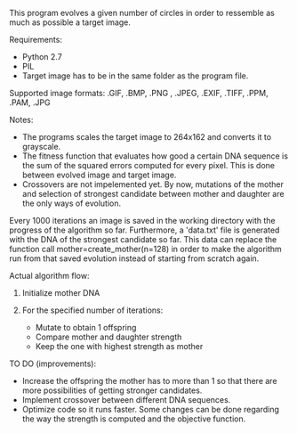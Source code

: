 
This program evolves a given number of circles in order to ressemble as much as possible a target image.

Requirements:
- Python 2.7
- PIL
- Target image has to be in the same folder as the program file.

Supported image formats: .GIF, .BMP, .PNG , .JPEG, .EXIF, .TIFF, .PPM, .PAM, .JPG

Notes:
- The programs scales the target image to 264x162 and converts it to grayscale.
- The fitness function that evaluates how good a certain DNA sequence is the sum of the squared errors computed for every pixel. This is done between evolved image and target image.
- Crossovers are not impelemented yet. By now, mutations of the mother and selection of strongest candidate between mother and daughter are the only ways of evolution.

Every 1000 iterations an image is saved in the working directory with the progress of the algorithm so far. Furthermore, a 'data.txt' file is generated with the DNA of the strongest candidate so far. This data can replace the function call mother=create_mother(n=128) in order to make the algorithm run from that saved evolution instead of starting from scratch again.

Actual algorithm flow:

1. Initialize mother DNA

2. For the specified number of iterations:
    - Mutate to obtain 1 offspring
    - Compare mother and daughter strength
    - Keep the one with highest strength as mother

TO DO (improvements):
- Increase the offspring the mother has to more than 1 so that there are more possibilities of getting stronger candidates.
- Implement crossover between different DNA sequences.
- Optimize code so it runs faster. Some changes can be done regarding the way the strength is computed and the objective function. 
